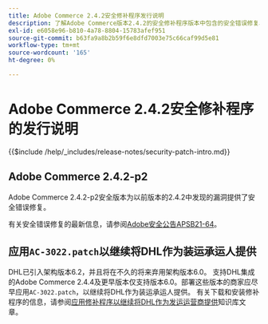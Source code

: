 ```yaml
---
title: Adobe Commerce 2.4.2安全修补程序发行说明
description: 了解Adobe Commerce版本2.4.2的安全修补程序版本中包含的安全错误修复、安全增强和其他安全相关更新。
exl-id: e6058e96-b810-4a78-8804-15783afef951
source-git-commit: b63fa9a8b2b59f6e8dfd7003e75c66caf99d5e81
workflow-type: tm+mt
source-wordcount: '165'
ht-degree: 0%

---
```



# Adobe Commerce 2.4.2安全修补程序的发行说明

{{$include /help/_includes/release-notes/security-patch-intro.md}}

## Adobe Commerce 2.4.2-p2

Adobe Commerce 2.4.2-p2安全版本为以前版本的2.4.2中发现的漏洞提供了安全错误修复。

有关安全错误修复的最新信息，请参阅[Adobe安全公告APSB21-64](https://helpx.adobe.com/security/products/magento/apsb21-64.html)。

## 应用`AC-3022.patch`以继续将DHL作为装运承运人提供

DHL已引入架构版本6.2，并且将在不久的将来弃用架构版本6.0。 支持DHL集成的Adobe Commerce 2.4.4及更早版本仅支持版本6.0。部署这些版本的商家应尽早应用`AC-3022.patch`，以继续将DHL作为装运承运人提供。 有关下载和安装修补程序的信息，请参阅[应用修补程序以继续将DHL作为发运运营商提供](https://support.magento.com/hc/en-us/articles/7707818131597-Apply-a-patch-to-continue-offering-DHL-as-shipping-carrier)知识库文章。
